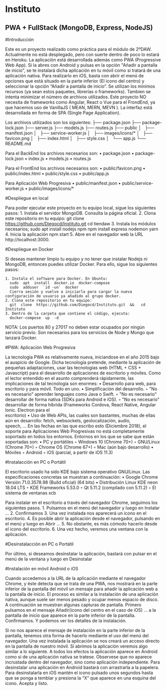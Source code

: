 # Instituto
## PWA + FullStack (MongoDB, Express, NodeJS)
 
#Introducción

Este es un proyecto realizado como práctica para el módulo de 2ºDAW. Actualmente no está desplegado, pero con suerte dentro de poco lo estará en Heroku.
La aplicación está desarrollada además como PWA (Progressive Web App). 
Si la abres con Android y pulsas en la opción "Añadir a pantalla de inicio", se te instalará dicha aplicación en tu móvil como si tratará de una aplicación nativa. 
Para realizarlo en iOS, basta con abrir el menú de opciones que está situado en la parte inferior (El icono del centro) y seleccionar la opción “Añadir a pantalla de inicio”.
Se utilizan los mínimos recursos (ya sean estos paquetes, librerías o frameworks). Tambien se intenta minimizar el número de archivos utilizados. Este proyecto NO necesita de frameworks como Angular, React o Vue para el FrondEnd, ya que hacemos uso de VanillaJS ( MEAN, MERN, MEVN ).
La interfaz está desarrollada en forma de SPA (Single Page Application).

Los archivos utilizados son los siguientes:
├── package.json
├── package-lock.json
├── server.js
├── models.js
├── routes.js
├── public
│   ├── manifest.json
│   ├── service-worker.js
│   ├── images/icons/*
│   ├── favicon.png
│   ├── index.html
│   ├── style.css
│   └── app.js
└── README.md

Para el BackEnd los archivos necesarios son:
    • package.json 
    • package-lock.json 
    • index.js 
    • models.js 
    • routes.js 
    
Para el FrontEnd los archivos necesarios son:
    • public/favicon.png 
    • public/index.html 
    • public/style.css 
    • public/app.js 
    
Para Aplicación Web Progresiva
    • public/manifest.json 
    • public/service-worker.js 
    • public/images/icons/* 
    
#Despliegue en local

Para poder ejecutar este proyecto en tu equipo local, sigue los siguientes pasos:
    1. Instala el servidor MongoDB. Consulta la página oficial. 
    2. Clona este repositorio en tu equipo: 
      git  clone  https://github.com/Diegocd/Instituto.git
      cd   tiendaw
    3. Instala los módulos necesarios; 
      sudo apt install nodejs npm
      npm  install express nodemon yarn
    4. Inicia la aplicación 
      npm  start
    5. Abre en el navegador web la URL http://localhost:3000. 
    
#Despliegue en Docker

Si deseas mantener limpio tu equipo y no tener que instalar Nodejs ni MongoDB, entonces puedes utilizar Docker.
Para ello, sigue los siguientes pasos:

    1. Instala el software para Docker. En Ubuntu: 
      sudo  apt  install  docker.io  docker-compose
      sudo  adduser  `id -un`  docker
      Cierra sesión y vuelve a iniciarla para cargar la nueva configuración de usuario ya añadido al grupo docker.
    2. Clona este repositorio en tu equipo: 
      git  clone  https://github.com/Diegocd/Instituto.git  &&   cd   Instituto
    3. Dentro de la carpeta que contiene el código, ejecuta: 
      docker-compose  up  -d
      
NOTA: Los puertos 80 y 27017 no deben estar ocupados por ningún servicio previo. Son necesarios para los servicios de Node y Mongo que lanzará Docker.

#PWA: Aplicación Web Progresiva

La tecnología PWA es relativamente nueva, iniciandose en el año 2015 bajo el auspicio de Google.
Dicha tecnología pretende, mediante la aplicación de pequeñas adaptaciones, usar las tecnologías web (HTML + CSS + Javascript) para el desarrollo de aplicaciones de escritorio y móviles.
Como el lector entendido en el asunto comprenderá rápidamente, las implicaciones de tal tecnología son enormes:
    • Desarrollo para web, para escritorio y para móvil. Todo en uno. 
    • Simplificación del desarrollo. 
        ◦ "No es necesario" aprender lenguajes como Java o Swift. 
        ◦ "No es necesario" desarrollar de forma nativa (SDKs para Android e iOS). 
        ◦ "No es necesario" desarrollar de forma híbrida (Frameworks Cordova, React Native, Angular Ionic. Electron para el             
           escritorio) 
    • Uso de Web APIs, las cuales son bastantes, muchas de ellas aún en desarrollo: fetch, websockets, geolocalización, audio,      
      speech, ... 
En las fechas en las que escribo esto (Diciembre 2018), el soporte para Aplicaciones Web Progresivas no está completamente soportado en todos los entornos. Entornos en los que se sabe que están soportadas son:
    • PC y portátiles 
        ◦ Windows 10 (Chrome 70+) 
        ◦ GNU/Linux (Chrome 70+) 
        ◦ Chrome OS (Chrome 67+) 
        ◦ Mac (aún bajo desarrollo) 
    • Móviles 
        ◦ Android 
        ◦ iOS (parcial, a partir de iOS 11.3) 
        
#Instalacción en PC o Portátil

El escritorio usado ha sido KDE bajo sistema operativo GNU/Linux. Las especificaciones concretas se muestran a continuación:
    • Google Chrome Versión 71.0.3578.98 (Build oficial) (64 bits) 
    • Distribución Linux KDE neon 18.04 LTS 
        ◦ KDE Frameworks 5.53.0 
        ◦ Qt 5.11.2 (compilado con 5.11.2) 
        ◦ El sistema de ventanas xcb 

Para instalar en el escritorio a través del navegador Chrome, seguimos los siguientes pasos.
    1. Pulsamos en el menú del navegador y luego en Instalar ... 
    2. Confirmamos 
    3. Una vez instalada nos aparecerá un icono en el escritorio. 
    4. Es posible abrir la aplicación desde el navegador, pulsando en el menú y luego en Abrir ... 
    5. No obstante, es más cómodo hacerlo desde el icono del escritorio.
    6. Una vez hecho, veremos una ventana con la aplicación.

#Desinstalacción en PC o Portátil

Por último, si deseamos desinstalar la aplicación, bastará con pulsar en el menú de la ventana y luego en Desinstalar

#Instalación en móvil Android o iOS

Cuando accedemos a la URL de la aplicación mediante el navegador Chrome, y éste detecta que se trata de una PWA, nos mostrará en la parte inferior de la pantalla del móvil un mensaje para añadir la aplicación web a la pantalla de inicio. El proceso es similar a la instalación de una aplicación nativa, aunque suele ser menos pesado y ocupar menos espacio de disco.
A continuación se muestran algunas capturas de pantalla.
Primero pulsamos en el mensaje Añadir(icono del centro en el caso de iOS) ... a la pantalla de inicio que aparece en la parte inferior de la pantalla.
Confirmamos.
Y podemos ver los detalles de la instalación.

Si no nos aparece el mensaje de instalación en la parte inferior de la pantalla, tenemos otra forma de hacerlo mediante el uso del menú del navegador.
Una vez instalada la aplicación se nos creará un acceso directo en la pantalla de nuestro móvil.
Si abrimos la aplicación veremos algo similar a lo siguiente.
A todos los efectos la aplicación aparece en Android como si de una aplicación nativa se tratese. Observese que no aparece incrustada dentro del navegador, sino como aplicación independiente.
Para desinstalar una aplicación en Android bastará con arrastrarla a la papelera. Para desinstalarla en iOS mantén el icono pulsado unos segundos hasta que se ponga a temblar y presiona la “X” que aparece en una esquina del icono. Acepta y listo.

